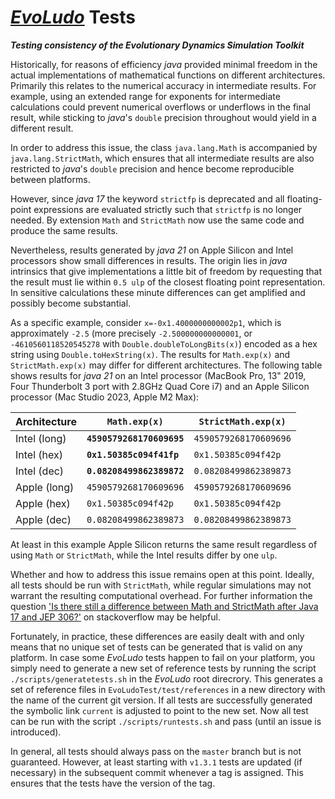 # [*EvoLudo*](https://www.evoludo.org) Tests
***Testing consistency of the Evolutionary Dynamics Simulation Toolkit***

Historically, for reasons of efficiency *java* provided minimal freedom in the actual implementations of mathematical functions on different architectures. Primarily this relates to the numerical accuracy in intermediate results. For example, using an extended range for exponents for intermediate calculations could prevent numerical overflows or underflows in the final result, while sticking to *java*'s `double` precision throughout would yield in a different result.

In order to address this issue, the class `java.lang.Math` is accompanied by `java.lang.StrictMath`, which ensures that all intermediate results are also restricted to *java*'s `double` precision and hence become reproducible between platforms.

However, since *java 17* the keyword `strictfp` is deprecated and all floating-point expressions are evaluated strictly such that `strictfp` is no longer needed. By extension `Math` and `StrictMath` now use the same code and produce the same results.

Nevertheless, results generated by *java 21* on Apple Silicon and Intel processors show small differences in results. The origin lies in *java* intrinsics that give implementations a little bit of freedom by requesting that the result must lie within `0.5 ulp` of the closest floating point representation. In sensitive calculations these minute differences can get amplified and possibly become substantial.

As a specific example, consider `x=-0x1.4000000000002p1`, which is approximately `-2.5` (more precisely `-2.500000000000001`, or `-4610560118520545278` with `Double.doubleToLongBits(x)`) encoded as a hex string using `Double.toHexString(x)`. The results for `Math.exp(x)` and `StrictMath.exp(x)` may differ for different architectures. The following table shows results for *java 21* on an Intel processor (MacBook Pro, 13" 2019, Four Thunderbolt 3 port with 2.8GHz Quad Core i7) and an Apple Silicon processor (Mac Studio 2023, Apple M2 Max):

| Architecture | `Math.exp(x)` | `StrictMath.exp(x)` |
| --- | --- | --- |
| Intel (long) | **`4590579268170609695`** | `4590579268170609696` |
| Intel (hex) | **`0x1.50385c094f41fp`** | `0x1.50385c094f42p` |
| Intel (dec) | **`0.08208499862389872`** | `0.08208499862389873` |
| Apple (long) | `4590579268170609696` | `4590579268170609696` |
| Apple (hex)| `0x1.50385c094f42p` | `0x1.50385c094f42p` |
| Apple (dec) | `0.08208499862389873` | `0.08208499862389873` |

At least in this example Apple Silicon returns the same result regardless of using `Math` or `StrictMath`, while the Intel results differ by one `ulp`.

Whether and how to address this issue remains open at this point. Ideally, all tests should be run with `StrictMath`, while regular simulations may not warrant the resulting computational overhead. For further information the question ['Is there still a difference between Math and StrictMath after Java 17 and JEP 306?'](https://stackoverflow.com/questions/76674101/is-there-still-a-difference-between-math-and-strictmath-after-java-17-and-jep-30) on stackoverflow may be helpful.

Fortunately, in practice, these differences are easily dealt with and only means that no unique set of tests can be generated that is valid on any platform. In case some *EvoLudo* tests happen to fail on your platform, you simply need to generate a new set of reference tests by running the script `./scripts/generatetests.sh` in the *EvoLudo* root direcrory. This generates a set of reference files in `EvoLudoTest/test/references` in a new directory with the name of the current git version. If all tests are successfully generated the symbolic link `current` is adjusted to point to the new set. Now all test can be run with the script `./scripts/runtests.sh` and pass (until an issue is introduced).

In general, all tests should always pass on the `master` branch but is not guaranteed. However, at least starting with `v1.3.1` tests are updated (if necessary) in the subsequent commit whenever a tag is assigned. This ensures that the tests have the version of the tag.
